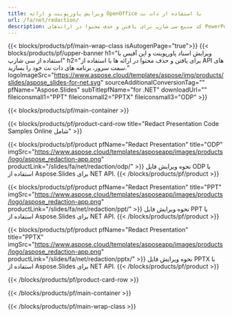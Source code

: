 ```yaml
---
title: ویرایش پاورپوینت و ارائه OpenOffice با استفاده از دات نت
url: /fa/net/redaction/
description: کد منبع سی شارپ برای یافتن و حذف محتوا در ارائه‌های PowerPoint و OpenOffice™
---
```


{{< blocks/products/pf/main-wrap-class isAutogenPage="true">}}
{{< blocks/products/pf/upper-banner h1="ویرایش اسناد پاورپوینت و اپن آفیس با استفاده از سی شارپ" h2="برای یافتن و حذف محتوا در ارائه ها با استفاده از API های سمت سرور، برنامه های دات نت خود را بسازید." logoImageSrc="https://www.aspose.cloud/templates/aspose/img/products/slides/aspose_slides-for-net.svg" sourceAdditionalConversionTag="" pfName="Aspose.Slides" subTitlepfName="for .NET" downloadUrl="" fileiconsmall1="PPT" fileiconsmall2="PPTX" fileiconsmall3="ODP" >}}

{{< blocks/products/pf/main-container >}}

{{< blocks/products/pf/product-card-row title="Redact Presentation Code Samples Online شامل" >}}

{{< blocks/products/pf/product pfName="Redact Presentation" title="ODP" imgSrc="https://www.aspose.cloud/templates/asposeapp/images/products/logo/aspose_redaction-app.png" productLink="/slides/fa/net/redaction/odp/" >}}
نحوه ویرایش فایل ODP با استفاده از Aspose.Slides برای NET API.
{{< /blocks/products/pf/product >}}

{{< blocks/products/pf/product pfName="Redact Presentation" title="PPT" imgSrc="https://www.aspose.cloud/templates/asposeapp/images/products/logo/aspose_redaction-app.png" productLink="/slides/fa/net/redaction/ppt/" >}}
نحوه ویرایش فایل PPT با استفاده از Aspose.Slides برای NET API.
{{< /blocks/products/pf/product >}}

{{< blocks/products/pf/product pfName="Redact Presentation" title="PPTX" imgSrc="https://www.aspose.cloud/templates/asposeapp/images/products/logo/aspose_redaction-app.png" productLink="/slides/fa/net/redaction/pptx/" >}}
نحوه ویرایش فایل PPTX با استفاده از Aspose.Slides برای NET API.
{{< /blocks/products/pf/product >}}



{{< /blocks/products/pf/product-card-row >}}

{{< /blocks/products/pf/main-container >}}
    
{{< /blocks/products/pf/main-wrap-class >}}